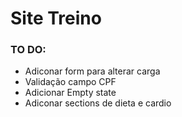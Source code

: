 # Site Treino

### TO DO:

- Adiconar form para alterar carga
- Validação campo CPF
- Adicionar Empty state
- Adiconar sections de dieta e cardio